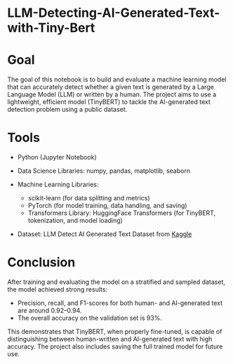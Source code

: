 # LLM-Detecting-AI-Generated-Text-with-Tiny-Bert

# Goal
The goal of this notebook is to build and evaluate a machine learning model that can accurately detect whether a given text is generated by a Large Language Model (LLM) or written by a human. The project aims to use a lightweight, efficient model (TinyBERT) to tackle the AI-generated text detection problem using a public dataset.

# Tools
- Python (Jupyter Notebook)
- Data Science Libraries: numpy, pandas, matplotlib, seaborn

- Machine Learning Libraries:
  - scikit-learn (for data splitting and metrics)
  - PyTorch (for model training, data handling, and saving)
  - Transformers Library: HuggingFace Transformers (for TinyBERT, tokenization, and model loading)
- Dataset: LLM Detect AI Generated Text Dataset from [Kaggle](https://www.kaggle.com/datasets/sunilthite/llm-detect-ai-generated-text-dataset )

# Conclusion 
After training and evaluating the model on a stratified and sampled dataset, the model achieved strong results:

- Precision, recall, and F1-scores for both human- and AI-generated text are around 0.92–0.94.
- The overall accuracy on the validation set is 93%.
  
This demonstrates that TinyBERT, when properly fine-tuned, is capable of distinguishing between human-written and AI-generated text with high accuracy. The project also includes saving the full trained model for future use.
